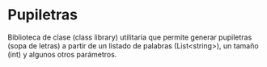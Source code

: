 Pupiletras
==========

Biblioteca de clase (class library) utilitaria que permite generar pupiletras (sopa de letras) a partir de un listado de palabras (List&lt;string>), un tamaño (int) y algunos otros parámetros.

